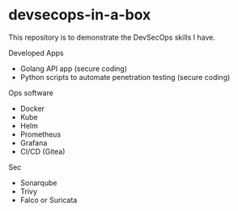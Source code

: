 # devsecops-in-a-box
This repository is to demonstrate the DevSecOps skills I have.

Developed Apps
- Golang API app (secure coding)
- Python scripts to automate penetration testing (secure coding)

Ops software
- Docker
- Kube
- Helm
- Prometheus
- Grafana
- CI/CD (Gitea)
<!-- - Jenkins -->

Sec 
- Sonarqube
- Trivy
- Falco or Suricata